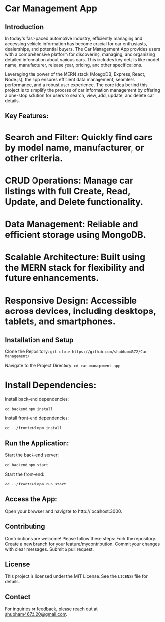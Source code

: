 # Car Management App

## Introduction

In today's fast-paced automotive industry, efficiently managing and accessing vehicle information has become crucial for car enthusiasts, dealerships, and potential buyers. The Car Management App provides users with a comprehensive platform for discovering, managing, and organizing detailed information about various cars. This includes key details like model name, manufacturer, release year, pricing, and other specifications.

Leveraging the power of the MERN stack (MongoDB, Express, React, Node.js), the app ensures efficient data management, seamless performance, and a robust user experience. The core idea behind this project is to simplify the process of car information management by offering a one-stop solution for users to search, view, add, update, and delete car details.

## Key Features:

# Search and Filter: Quickly find cars by model name, manufacturer, or other criteria.

# CRUD Operations: Manage car listings with full Create, Read, Update, and Delete functionality.

# Data Management: Reliable and efficient storage using MongoDB.

# Scalable Architecture: Built using the MERN stack for flexibility and future enhancements.

# Responsive Design: Accessible across devices, including desktops, tablets, and smartphones.

## Installation and Setup

Clone the Repository: `git clone https://github.com/shubham4672/Car-Management/`

Navigate to the Project Directory: `cd car-management-app`

# Install Dependencies:

Install back-end dependencies:

`cd backend`
`npm install`

Install front-end dependencies:

`cd ../frontend`
`npm install`

## Run the Application:

Start the back-end server:

`cd backend`
`npm start`

Start the front-end:

`cd ../frontend`
`npm run start`

## Access the App:

Open your browser and navigate to http://localhost:3000.

## Contributing

Contributions are welcome! Please follow these steps:
Fork the repository.
Create a new branch for your feature/mycontribution.
Commit your changes with clear messages.
Submit a pull request.

## License

This project is licensed under the MIT License. See the `LICENSE` file for details.

## Contact

For inquiries or feedback, please reach out at shubham4672.20@gmail.com.
